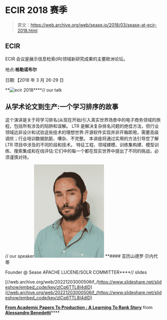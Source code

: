 # ECIR 2018 赛季

> 原文：<https://web.archive.org/web/sease.io/2018/03/sease-at-ecir-2018.html>

## ECIR

ECIR 会议是展示信息检索(IR)领域新研究成果的主要欧洲论坛。

地点:**格勒诺布尔**

日期:【2018 年 3 月 26-29 日

**![ecir 2018](img/21700d5b3cab0e2bfe92029068d5d25c.png)****// our talk

## 从学术论文到生产:一个学习排序的故事

这个演讲是关于将学习排名(从现在开始)引入真实世界场景中的电子商务领域的旅程，包括所有涉及的陷阱和误解。
LTR 是解决复杂排名问题的绝佳方法，但行业领域远非设计和试验这些技术的理想世界:开源软件实现并非开箱即用，需要高级调优；行业培训数据肮脏、嘈杂、不完整。
本讲座将通过实用的方法引导您了解 LTR 项目中涉及的不同阶段和技术。
特征工程、领域建模、训练集构建、模型训练、搜索集成和在线评估:它们中的每一个都在现实世界中提出了不同的挑战，必须谨慎对待。

// our speaker![](img/f1f6c329018926629a4c66780f4cecc8.png)[](https://web.archive.org/web/20221203000506/https://twitter.com/AlexBenedetti)*[](https://web.archive.org/web/20221203000506/https://www.linkedin.com/in/alexbenedetti/)* **#### 亚历山德罗·贝内代蒂

Founder @ Sease
APACHE LUCENE/SOLR COMMITTER****// slides

[//web.archive.org/web/20221203000506if_/https://www.slideshare.net/slideshow/embed_code/key/zlCp6TTL8I4dID](//web.archive.org/web/20221203000506if_/https://www.slideshare.net/slideshow/embed_code/key/zlCp6TTL8I4dID)

**[From Academic Papers To Production : A Learning To Rank Story](//web.archive.org/web/20221203000506/https://www.slideshare.net/AlessandroBenedetti/ecir-2018-alessandro "From Academic Papers To Production : A Learning To Rank Story")** from **[Alessandro Benedetti](https://web.archive.org/web/20221203000506/https://www.slideshare.net/AlessandroBenedetti)******